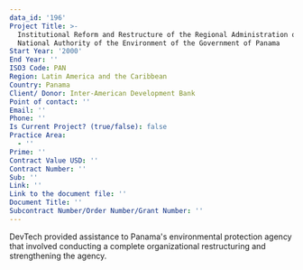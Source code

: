 ```yaml
---
data_id: '196'
Project Title: >-
  Institutional Reform and Restructure of the Regional Administration of the
  National Authority of the Environment of the Government of Panama
Start Year: '2000'
End Year: ''
ISO3 Code: PAN
Region: Latin America and the Caribbean
Country: Panama
Client/ Donor: Inter-American Development Bank
Point of contact: ''
Email: ''
Phone: ''
Is Current Project? (true/false): false
Practice Area:
  - ''
Prime: ''
Contract Value USD: ''
Contract Number: ''
Sub: ''
Link: ''
Link to the document file: ''
Document Title: ''
Subcontract Number/Order Number/Grant Number: ''
---
```


DevTech provided assistance to Panama's environmental protection agency that involved conducting a complete organizational restructuring and strengthening the agency.